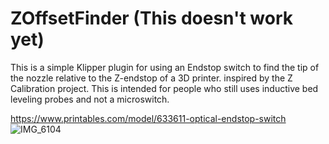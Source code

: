 # ZOffsetFinder (This doesn't work yet)
This is a simple Klipper plugin for using an Endstop switch to find the tip of the nozzle relative to the Z-endstop of a 3D printer. 
inspired by the Z Calibration project. This is intended for people who still uses inductive bed leveling probes and not a microswitch.

https://www.printables.com/model/633611-optical-endstop-switch
![IMG_6104](https://github.com/Shinobubu/ZOffsetFinder/assets/14949931/46fd0f89-9997-4bda-bd13-b399e8629cc1)
